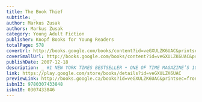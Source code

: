 ```yaml
---
title: The Book Thief
subtitle: _
author: Markus Zusak
authors: Markus Zusak
category: Young Adult Fiction
publisher: Knopf Books for Young Readers
totalPage: 578
coverUrl: http://books.google.com/books/content?id=veGXULZK6UAC&printsec=frontcover&img=1&zoom=1&edge=curl&source=gbs_api
coverSmallUrl: http://books.google.com/books/content?id=veGXULZK6UAC&printsec=frontcover&img=1&zoom=5&edge=curl&source=gbs_api
publishDate: 2007-12-18
description: _ #1 NEW YORK TIMES BESTSELLER • ONE OF TIME MAGAZINE’S 100 BEST YA BOOKS OF ALL TIME The extraordinary, beloved novel about the ability of books to feed the soul even in the darkest of times. When Death has a story to tell, you listen. It is 1939. Nazi Germany. The country is holding its breath. Death has never been busier, and will become busier still. Liesel Meminger is a foster girl living outside of Munich, who scratches out a meager existence for herself by stealing when she encounters something she can’t resist–books. With the help of her accordion-playing foster father, she learns to read and shares her stolen books with her neighbors during bombing raids as well as with the Jewish man hidden in her basement. In superbly crafted writing that burns with intensity, award-winning author Markus Zusak, author of I Am the Messenger, has given us one of the most enduring stories of our time. “The kind of book that can be life-changing.” —The New York Times “Deserves a place on the same shelf with The Diary of a Young Girl by Anne Frank.” —USA Today DON’T MISS BRIDGE OF CLAY, MARKUS ZUSAK’S FIRST NOVEL SINCE THE BOOK THIEF.
link: https://play.google.com/store/books/details?id=veGXULZK6UAC
previewLink: http://books.google.ca/books?id=veGXULZK6UAC&printsec=frontcover&dq=book+thief&hl=&as_pt=BOOKS&cd=1&source=gbs_api
isbn13: 9780307433848
isbn10: 0307433846
---
```

